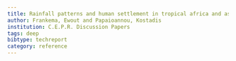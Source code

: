 ```yaml
---
title: Rainfall patterns and human settlement in tropical africa and asia compared. Did African farmers face greater insecurity?
author: Frankema, Ewout and Papaioannou, Kostadis
institution: C.E.P.R. Discussion Papers
tags: deep
bibtype: techreport
category: reference
---
```

